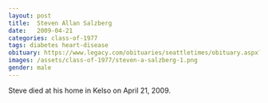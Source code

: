 ```yaml
---
layout: post
title:  Steven Allan Salzberg
date:   2009-04-21
categories: class-of-1977
tags: diabetes heart-disease
obituary: https://www.legacy.com/obituaries/seattletimes/obituary.aspx?n=Steven-Salzberg&pid=126539658
images: /assets/class-of-1977/steven-a-salzberg-1.png
gender: male
---
```

Steve died at his home in Kelso on April 21, 2009.
